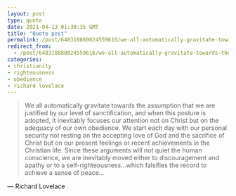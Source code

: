 ```yaml
---
layout: post
type: quote
date: 2021-04-13 01:30:35 GMT
title: "Quote post"
permalink: /post/648310880024559616/we-all-automatically-gravitate-towards-the
redirect_from: 
  - /post/648310880024559616/we-all-automatically-gravitate-towards-the
categories:
- christianity
- righteousness
- obedience
- richard lovelace
---
```

<blockquote>We all automatically gravitate towards the assumption that we are justified by our level of sanctification, and when this posture is adopted, it inevitably focuses our attention not on Christ but on the adequacy of our own obedience. We start each day with our personal security not resting on the accepting love of God and the sacrifice of Christ but on our present feelings or recent achievements in the Christian life. Since these arguments will not quiet the human conscience, we are inevitably moved either to discouragement and apathy or to a self-righteousness...which falsifies the record to achieve a sense of peace...</blockquote>

 — Richard Lovelace